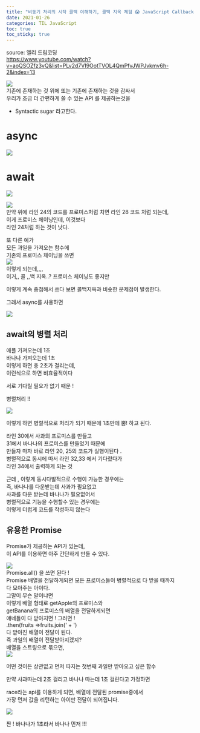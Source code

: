 ```yaml
---
title: "비동기 처리의 시작 콜백 이해하기, 콜백 지옥 체험 😱 JavaScript Callback | 프론트엔드 개발자 입문편 (JavaScript ES6)"
date: 2021-01-26
categories: TIL JavaScript
toc: true
toc_sticky: true
---
```

  source: 엘리 드림코딩  
https://www.youtube.com/watch?v=aoQSOZfz3vQ&list=PLv2d7VI9OotTVOL4QmPfvJWPJvkmv6h-2&index=13  
  
![](https://images.velog.io/images/noahshin__11/post/1bc7f5fe-3f0f-49db-94d7-73c58dc90a87/image.png)  
기존에 존재하는 것 위에 또는 기존에 존재하는 것을 감싸서  
우리가 조금 더 간편하게 쓸 수 있는 API 를 제공하는것을  
- Syntactic sugar 라고한다.  
  
# async  
![](https://images.velog.io/images/noahshin__11/post/5bb9adbe-9525-4ab5-9cf2-ab4f90983b41/image.png)  
  
# await  
![](https://images.velog.io/images/noahshin__11/post/ad8f3a31-9780-4e1c-8d1e-a893a05f08ed/image.png)  
  
![](https://images.velog.io/images/noahshin__11/post/b70da431-217e-4088-89ef-4a90892202cb/image.png)  
만약 위에 라인 24의 코드를 프로미스처럼 치면 라인 28 코드 처럼 되는데,  
 이게 프로미스 체이닝인데, 이것보다  
 라인 24처럼 하는 것이 낫다.  
  
 또 다른 예가  
 모든 과일을 가져오는 함수에  
 기존의 프로미스 체이닝을 쓰면  
 ![](https://images.velog.io/images/noahshin__11/post/fb49bb52-034e-4ff3-952a-35145ac6c5b5/image.png)  
 이렇게 되는데,,,,  
 이거,, 콜 ,,백 지옥..? 프로미스 체이닝도 좋지만  
  
 이렇게 계속 중첩해서 쓰다 보면 콜백지옥과 비슷한 문제점이 발생한다.  
  
 그래서 async를 사용하면  
  
 ![](https://images.velog.io/images/noahshin__11/post/c2423e76-f639-4b8b-94c7-70b61bbfceff/image.png)  
  
 ## await의 병렬 처리  
  
 애플 가져오는데 1초  
 바나나 가져오는데 1초  
 이렇게 하면 총 2초가 걸리는데,  
 이런식으로 하면 비효율적이다  
  
 서로 기다릴 필요가 없기 때문 !  
  
병렬처리 !!  
  
 ![](https://images.velog.io/images/noahshin__11/post/f42ed4e7-26e5-45de-ade1-219a4563a82d/image.png)  
  
이렇게 하면 병렬적으로 처리가 되기 때문에 1초만에 뿜! 하고 된다.  
  
라인 30에서 사과의 프로미스를 만들고  
31에서 바나나의 프로미스를 만들었기 때문에  
만들자 마자 바로 라인 20, 25의 코드가 실행이된다 .  
병렬적으로 동시에 따서 라인 32,33 에서 기다렸다가  
라인 34에서 출력하게 되는 것  
  
근데 , 이렇게 동시다발적으로 수행이 가능한 경우에는  
즉, 바나나를 다운받는데 사과가 필요없고  
사과를 다운 받는데 바나나가 필요없어서  
병렬적으로 기능을 수행할수 있는 경우에는  
이렇게 더럽게 코드를 작성하지 않는다  
  
## 유용한 Promise  
Promise가 제공하는 API가 있는데,  
이 API를 이용하면 아주 간단하게 만들 수 있다.  
  
![](https://images.velog.io/images/noahshin__11/post/c713fccf-a147-41dc-adb7-fcfdd16a2b91/image.png)  
Promise.all() 을 쓰면 된다 !  
Promise   배열을 전달하게되면 모든 프로미스들이 병렬적으로 다 받을 때까지  
다 모아주는 아이다.  
그말이 무슨 말이냐면  
이렇게 배열 형태로 getApple의 프로미스와  
getBanana의 프로미스의 배열을 전달하게되면  
얘네들이 다 받아지면 ! 그러면 !  
.then(fruits =>fruits.join(' + ')  
다 받아진 배열이 전달이 된다.  
즉 과일의 배열이 전달받아지겠지?  
배열을 스트링으로 묶으면,  
![](https://images.velog.io/images/noahshin__11/post/3bcdf01d-e580-401e-9e99-d25820898450/image.png)  
  
어떤 것이든 상관없고 먼저 따지는 첫번째 과일만 받아오고 싶은 함수  
  
만약 사과따는데 2초 걸리고 바나나 따는데 1초 걸린다고 가정하면  
  
race라는 api를 이용하게 되면, 배열에 전달된 promise중에서  
가장 먼저 값을 리턴하는 아이만 전달이 되어집니다.  
  
![](https://images.velog.io/images/noahshin__11/post/bddc2822-78b1-4e54-a605-46fc7630048f/image.png)  
  
짠 ! 바나나가 1초라서 바나나 먼저 !!!  